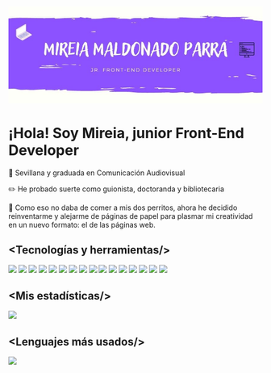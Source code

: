 ![Mireia Maldonado Parra](/image/bannerMireia.jpg)

<h1>¡Hola! Soy Mireia, junior Front-End Developer</h1>

:movie_camera: Sevillana y graduada en Comunicación Audiovisual

:pencil2: He probado suerte como guionista, doctoranda y bibliotecaria

:dog: Como eso no daba de comer a mis dos perritos, ahora he decidido reinventarme y alejarme de páginas de papel para plasmar mi creatividad en un nuevo formato: el de las páginas web.

<h2 align="justify">&lt;Tecnologías y herramientas/&gt; </h2>

<div align="justify">

<img src="https://img.shields.io/static/v1?message=HTML5&logo=html5&labelColor=cea1fb&color=8c52ff&logoColor=white&label=%20&style=for-the-badge"/>

<img src="https://img.shields.io/static/v1?message=CSS3&logo=CSS3&labelColor=8c52ff&color=cea1fb&logoColor=white&label=%20&style=for-the-badge"/>

<img src="https://img.shields.io/static/v1?message=Sass&logo=sass&labelColor=cea1fb&color=8c52ff&logoColor=white&label=%20&style=for-the-badge"/>

<img src="https://img.shields.io/static/v1?message=Javascript&logo=javascript&labelColor=8c52ff&color=cea1fb&logoColor=white&label=%20&style=for-the-badge"/>

<img src="https://img.shields.io/static/v1?message=React&logo=react&labelColor=cea1fb&color=8c52ff&logoColor=white&label=%20&style=for-the-badge"/>

<img src="https://img.shields.io/static/v1?message=Node.js&logo=node.js&labelColor=8c52ff&color=cea1fb&logoColor=white&label=%20&style=for-the-badge"/>

<img src="https://img.shields.io/static/v1?message=Express.js&logo=express&labelColor=cea1fb&color=8c52ff&logoColor=white&label=%20&style=for-the-badge"/>

<img src="https://img.shields.io/static/v1?message=SQLite&logo=sqlite&labelColor=8c52ff&color=cea1fb&logoColor=white&label=%20&style=for-the-badge"/>

<img src="https://img.shields.io/static/v1?message=VSCode&logo=visualstudiocode&labelColor=cea1fb&color=8c52ff&logoColor=white&label=%20&style=for-the-badge"/>

<img src="https://img.shields.io/static/v1?message=Postman&logo=postman&labelColor=8c52ff&color=cea1fb&logoColor=white&label=%20&style=for-the-badge"/>

<img src="https://img.shields.io/static/v1?message=Git&logo=git&labelColor=cea1fb&color=8c52ff&logoColor=white&label=%20&style=for-the-badge"/>

<img src="https://img.shields.io/static/v1?message=Slack&logo=slack&labelColor=8c52ff&color=cea1fb&logoColor=white&label=%20&style=for-the-badge"/>

<img src="https://img.shields.io/static/v1?message=Github&logo=github&labelColor=cea1fb&color=8c52ff&logoColor=white&label=%20&style=for-the-badge"/>

<img src="https://img.shields.io/static/v1?message=Railway&logo=railway&labelColor=8c52ff&color=cea1fb&logoColor=white&label=%20&style=for-the-badge"/>

<img src="https://img.shields.io/static/v1?message=Adobe Indesign&logo=adobeindesign&labelColor=cea1fb&color=8c52ff&logoColor=white&label=%20&style=for-the-badge"/>

<img src="https://img.shields.io/static/v1?message=Adobe Photoshop&logo=adobephotoshop&labelColor=8c52ff&color=cea1fb&logoColor=white&label=%20&style=for-the-badge"/>

</div>

<h2 align="justify">&lt;Mis estadísticas/&gt; </h2>
<img src="https://github-readme-stats.vercel.app/api?username=mireiaparra&hide=stars&count_private=true&theme=radical&show_icons=true" />

<h2 align="justify">&lt;Lenguajes más usados/&gt; </h2>
<img src=https://github-readme-stats.vercel.app/api/top-langs/?username=mireiaparra &layout=compact />
